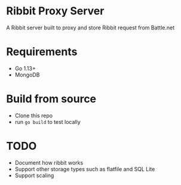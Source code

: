 # Ribbit Proxy Server
A Ribbit server built to proxy and store Ribbit request from Battle.net

# Requirements 
- Go 1.13+
- MongoDB

# Build from source
- Clone this repo
- run `go build` to test locally

# TODO
- Document how ribbit works
- Support other storage types such as flatfile and SQL Lite
- Support scaling
